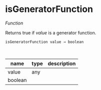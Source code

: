 # isGeneratorFunction

_Function_

Returns true if _value_ is a generator function.

<pre><code>isGeneratorFunction value &rarr; boolean</code></pre>
<br>

| name | type | description |
|------|------|-------------|
|value|any||
|boolean|||


